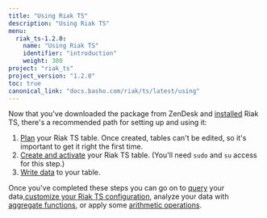 ```yaml
---
title: "Using Riak TS"
description: "Using Riak TS"
menu:
  riak_ts-1.2.0:
    name: "Using Riak TS"
    identifier: "introduction"
    weight: 300
project: "riak_ts"
project_version: "1.2.0"
toc: true
canonical_link: "docs.basho.com/riak/ts/latest/using"
---
```


[activating]: http://docs.basho.com/riakts/1.2.0/using/creating-activating/
[aggregate]: http://docs.basho.com/riakts/1.2.0/using/aggregate-functions/
[arithmetic]: http://docs.basho.com/riakts/1.2.0/using/arithmetic-operations/
[configuring]: http://docs.basho.com/riakts/1.2.0/using/configuring
[installing]: http://docs.basho.com/riakts/1.2.0/installing/installing/
[planning]: http://docs.basho.com/riakts/1.2.0/using/planning
[querying]: http://docs.basho.com/riakts/1.2.0/using/querying
[writing]: http://docs.basho.com/riakts/1.2.0/using/writingdata


Now that you've downloaded the package from ZenDesk and [installed][installing] Riak TS, there's a recommended path for setting up and using it:

1. [Plan][planning] your Riak TS table. Once created, tables can't be edited, so it's important to get it right the first time.
2. [Create and activate][activating] your Riak TS table. (You'll need `sudo` and `su` access for this step.)
3. [Write data][writing] to your table.

Once you've completed these steps you can go on to [query][querying] your data,[customize your Riak TS configuration][configuring], analyze your data with [aggregate functions][aggregate], or apply some [arithmetic operations][arithmetic].